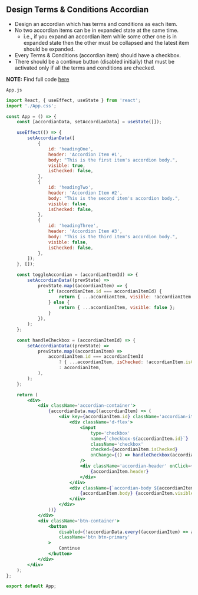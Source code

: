 ## Design Terms & Conditions Accordian

-   Design an accordian which has terms and conditions as each item.
-   No two accordian items can be in expanded state at the same time.
    -   i.e., if you expand an accordian item while some other one is in expanded state then the other must be collapsed and the latest item should be expanded.
-   Every Terms & Conditions (accordian item) should have a checkbox.
-   There should be a continue button (disabled initially) that must be activated only if all the terms and conditions are checked.

**NOTE:** Find full code [here](https://github.com/Dhamareshwarakumar/portfolio/tree/main/client/src/screens/ip/react/piq/TCAccordian)

`App.js`

```jsx
import React, { useEffect, useState } from 'react';
import './App.css';

const App = () => {
    const [accordianData, setAccordianData] = useState([]);

    useEffect(() => {
        setAccordianData([
            {
                id: 'headingOne',
                header: 'Accordion Item #1',
                body: "This is the first item's accordion body.",
                visible: true,
                isChecked: false,
            },
            {
                id: 'headingTwo',
                header: 'Accordion Item #2',
                body: "This is the second item's accordion body.",
                visible: false,
                isChecked: false,
            },
            {
                id: 'headingThree',
                header: 'Accordion Item #3',
                body: "This is the third item's accordion body.",
                visible: false,
                isChecked: false,
            },
        ]);
    }, []);

    const toggleAccordian = (accordianItemId) => {
        setAccordianData((prevState) =>
            prevState.map((accordianItem) => {
                if (accordianItem.id === accordianItemId) {
                    return { ...accordianItem, visible: !accordianItem.visible };
                } else {
                    return { ...accordianItem, visible: false };
                }
            }),
        );
    };

    const handleCheckbox = (accordianItemId) => {
        setAccordianData((prevState) =>
            prevState.map((accordianItem) =>
                accordianItem.id === accordianItemId
                    ? { ...accordianItem, isChecked: !accordianItem.isChecked }
                    : accordianItem,
            ),
        );
    };

    return (
        <div>
            <div className='accordian-container'>
                {accordianData.map((accordianItem) => (
                    <div key={accordianItem.id} className='accordian-item'>
                        <div className='d-flex'>
                            <input
                                type='checkbox'
                                name={`checkbox-${accordianItem.id}`}
                                className='checkbox'
                                checked={accordianItem.isChecked}
                                onChange={() => handleCheckbox(accordianItem.id)}
                            />
                            <div className='accordian-header' onClick={() => toggleAccordian(accordianItem.id)}>
                                {accordianItem.header}
                            </div>
                        </div>
                        <div className={`accordian-body ${accordianItem.visible ? '' : 'd-hide'}`}>
                            {accordianItem.body} {accordianItem.visible ? '1' : '2'}
                        </div>
                    </div>
                ))}
            </div>
            <div className='btn-container'>
                <button
                    disabled={!accordianData.every((accordianItem) => accordianItem.isChecked === true)}
                    className='btn btn-primary'
                >
                    Continue
                </button>
            </div>
        </div>
    );
};

export default App;
```
